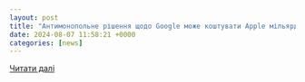 ```yaml
---
layout: post
title: "Антимонопольне рішення щодо Google може коштувати Apple мільярди доларів"
date: 2024-08-07 11:58:21 +0000
categories: [news]
---
```


[Читати далі](https://www.epravda.com.ua/news/2024/08/7/717673/)
